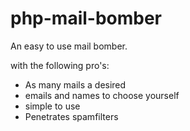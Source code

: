 # php-mail-bomber

An easy to use mail bomber.

with the following pro's:

- As many mails a desired
- emails and names to choose yourself
- simple to use
- Penetrates spamfilters
